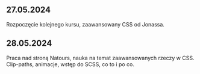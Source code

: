 ## 27.05.2024

Rozpoczęcie kolejnego kursu, zaawansowany CSS od Jonassa.

## 28.05.2024

Praca nad stroną Natours, nauka na temat zaawansowanych rzeczy w CSS.
Clip-paths, animacje, wstęp do SCSS, co to i po co.
